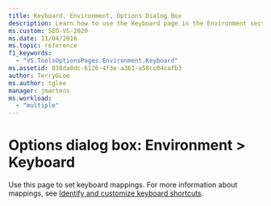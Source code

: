 ```yaml
---
title: Keyboard, Environment, Options Dialog Box
description: Learn how to use the Keyboard page in the Environment section to set keyboard mappings.
ms.custom: SEO-VS-2020
ms.date: 11/04/2016
ms.topic: reference
f1_keywords:
  - "VS.ToolsOptionsPages.Environment.Keyboard"
ms.assetid: 038da8dc-6126-4f3e-a361-a58cc04cafb3
author: TerryGLee
ms.author: tglee
manager: jmartens
ms.workload:
  - "multiple"
---
```

# Options dialog box: Environment \> Keyboard

Use this page to set keyboard mappings. For more information about mappings, see [Identify and customize keyboard shortcuts](../../ide/identifying-and-customizing-keyboard-shortcuts-in-visual-studio.md).